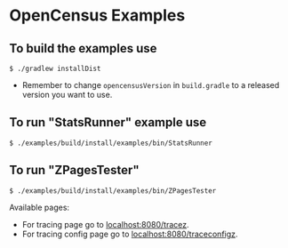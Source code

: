 # OpenCensus Examples

## To build the examples use

```
$ ./gradlew installDist
```

* Remember to change `opencensusVersion` in `build.gradle` to a released version you want to use.
## To run "StatsRunner" example use

```
$ ./examples/build/install/examples/bin/StatsRunner
```

## To run "ZPagesTester"
```
$ ./examples/build/install/examples/bin/ZPagesTester
```

Available pages:
* For tracing page go to [localhost:8080/tracez][ZPagesTraceZLink]. 
* For tracing config page go to [localhost:8080/traceconfigz][ZPagesTraceConfigZLink].

[ZPagesTraceZLink]: http://localhost:8080/tracez
[ZPagesTraceConfigZLink]: http://localhost:8080/traceconfigz
